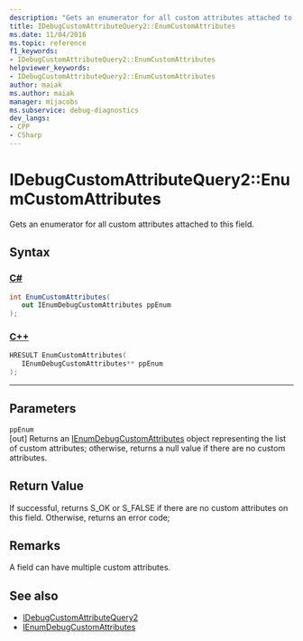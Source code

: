 ```yaml
---
description: "Gets an enumerator for all custom attributes attached to this field."
title: IDebugCustomAttributeQuery2::EnumCustomAttributes
ms.date: 11/04/2016
ms.topic: reference
f1_keywords:
- IDebugCustomAttributeQuery2::EnumCustomAttributes
helpviewer_keywords:
- IDebugCustomAttributeQuery2::EnumCustomAttributes
author: maiak
ms.author: maiak
manager: mijacobs
ms.subservice: debug-diagnostics
dev_langs:
- CPP
- CSharp
---
```

# IDebugCustomAttributeQuery2::EnumCustomAttributes

Gets an enumerator for all custom attributes attached to this field.

## Syntax

### [C#](#tab/csharp)
```csharp
int EnumCustomAttributes(
   out IEnumDebugCustomAttributes ppEnum
);
```
### [C++](#tab/cpp)
```cpp
HRESULT EnumCustomAttributes( 
   IEnumDebugCustomAttributes** ppEnum
);
```
---

## Parameters
`ppEnum`\
[out] Returns an [IEnumDebugCustomAttributes](../../../extensibility/debugger/reference/ienumdebugcustomattributes.md) object representing the list of custom attributes; otherwise, returns a null value if there are no custom attributes.

## Return Value
 If successful, returns S_OK or S_FALSE if there are no custom attributes on this field. Otherwise, returns an error code;

## Remarks
 A field can have multiple custom attributes.

## See also
- [IDebugCustomAttributeQuery2](../../../extensibility/debugger/reference/idebugcustomattributequery2.md)
- [IEnumDebugCustomAttributes](../../../extensibility/debugger/reference/ienumdebugcustomattributes.md)
